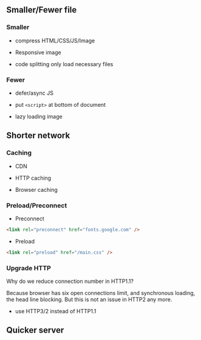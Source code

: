 

## Smaller/Fewer file

### Smaller

- compress HTML/CSS/JS/Image

- Responsive image

- code splitting
  only load necessary files

### Fewer

- defer/async JS

- put `<script>` at bottom of document

- lazy loading image

## Shorter network

### Caching

- CDN

- HTTP caching

- Browser caching

### Preload/Preconnect

- Preconnect

```html
<link rel="preconnect" href="fonts.google.com" />
```

- Preload

```html
<link rel="preload" href="/main.css" />
```


### Upgrade HTTP
Why do we reduce connection number in HTTP1.1?

Because browser has six open connections limit, and synchronous loading, the head line blocking. But this is not an issue in HTTP2 any more.
- use HTTP3/2 instead of HTTP1.1

## Quicker server
